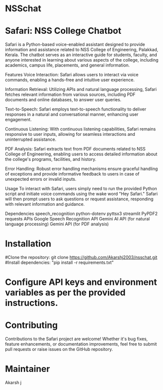 # NSSchat
# Safari: NSS College Chatbot
Safari is a Python-based voice-enabled assistant designed to provide information and assistance related to NSS College of Engineering, Palakkad, Kerala. The chatbot serves as an interactive guide for students, faculty, and anyone interested in learning about various aspects of the college, including academics, campus life, placements, and general information.

Features
Voice Interaction: Safari allows users to interact via voice commands, enabling a hands-free and intuitive user experience.

Information Retrieval: Utilizing APIs and natural language processing, Safari fetches relevant information from various sources, including PDF documents and online databases, to answer user queries.

Text-to-Speech: Safari employs text-to-speech functionality to deliver responses in a natural and conversational manner, enhancing user engagement.

Continuous Listening: With continuous listening capabilities, Safari remains responsive to user inputs, allowing for seamless interactions and uninterrupted assistance.

PDF Analysis: Safari extracts text from PDF documents related to NSS College of Engineering, enabling users to access detailed information about the college's programs, facilities, and history.

Error Handling: Robust error handling mechanisms ensure graceful handling of exceptions and provide informative feedback to users in case of unexpected errors or invalid inputs.

Usage
To interact with Safari, users simply need to run the provided Python script and initiate voice commands using the wake word "Hey Safari." Safari will then prompt users to ask questions or request assistance, responding with relevant information and guidance.

Dependencies
speech_recognition
python-dotenv
pyttsx3
streamlit
PyPDF2
requests
APIs
Google Speech Recognition API
Gemini AI API (for natural language processing)
Gemini API (for PDF analysis)


# Installation
#Clone the repository:
git clone https://github.com/Akarshj2003/nsschat.git
#Install dependencies:
"pip install -r requirements.txt"

# Configure API keys and environment variables as per the provided instructions.

# Contributing
Contributions to the Safari project are welcome! Whether it's bug fixes, feature enhancements, or documentation improvements, feel free to submit pull requests or raise issues on the GitHub repository.

# Maintainer
Akarsh j
